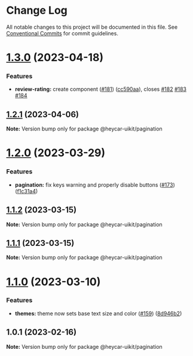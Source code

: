 # Change Log

All notable changes to this project will be documented in this file.
See [Conventional Commits](https://conventionalcommits.org) for commit guidelines.

# [1.3.0](https://github.com/hey-car/heycar-uikit/compare/@heycar-uikit/pagination@1.2.1...@heycar-uikit/pagination@1.3.0) (2023-04-18)


### Features

* **review-rating:** create component ([#181](https://github.com/hey-car/heycar-uikit/issues/181)) ([cc590aa](https://github.com/hey-car/heycar-uikit/commit/cc590aa7b1b9a2e9bd124086ab261d21583e67a4)), closes [#182](https://github.com/hey-car/heycar-uikit/issues/182) [#183](https://github.com/hey-car/heycar-uikit/issues/183) [#184](https://github.com/hey-car/heycar-uikit/issues/184)





## [1.2.1](https://github.com/hey-car/heycar-uikit/compare/@heycar-uikit/pagination@1.2.0...@heycar-uikit/pagination@1.2.1) (2023-04-06)

**Note:** Version bump only for package @heycar-uikit/pagination





# [1.2.0](https://github.com/hey-car/heycar-uikit/compare/@heycar-uikit/pagination@1.1.2...@heycar-uikit/pagination@1.2.0) (2023-03-29)


### Features

* **pagination:** fix keys warning and properly disable buttons ([#173](https://github.com/hey-car/heycar-uikit/issues/173)) ([f1c31a4](https://github.com/hey-car/heycar-uikit/commit/f1c31a45f9bedb77829808489db8488a869169c1))





## [1.1.2](https://github.com/hey-car/heycar-uikit/compare/@heycar-uikit/pagination@1.1.1...@heycar-uikit/pagination@1.1.2) (2023-03-15)

**Note:** Version bump only for package @heycar-uikit/pagination





## [1.1.1](https://github.com/hey-car/heycar-uikit/compare/@heycar-uikit/pagination@1.1.0...@heycar-uikit/pagination@1.1.1) (2023-03-15)

**Note:** Version bump only for package @heycar-uikit/pagination





# [1.1.0](https://github.com/hey-car/heycar-uikit/compare/@heycar-uikit/pagination@1.0.1...@heycar-uikit/pagination@1.1.0) (2023-03-10)


### Features

* **themes:** theme now sets base text size and color ([#159](https://github.com/hey-car/heycar-uikit/issues/159)) ([8d946b2](https://github.com/hey-car/heycar-uikit/commit/8d946b2577426194fda0da69ff084a378395f128))





## 1.0.1 (2023-02-16)

**Note:** Version bump only for package @heycar-uikit/pagination
